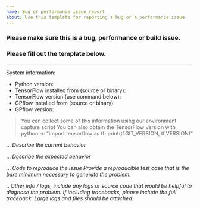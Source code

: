 ```yaml
---
name: Bug or performance issue report
about: Use this template for reporting a bug or a performance issue.
---
```


### Please make sure this is a bug, performance or build issue.

### Please fill out the template below.
___

System information:

* Python version:
* TensorFlow installed from (source or binary):
* TensorFlow version (use command below):
* GPflow installed from (source or binary):
* GPflow version:

> You can collect some of this information using our environment capture script You can also obtain the TensorFlow version with python -c "import tensorflow as tf; print(tf.GIT_VERSION, tf.VERSION)"

... _Describe the current behavior_

... _Describe the expected behavior_

... _Code to reproduce the issue Provide a reproducible test case that is the bare minimum necessary to generate the problem._

.. _Other info / logs, include any logs or source code that would be helpful to diagnose the problem. If including tracebacks, please include the full traceback. Large logs and files should be attached._
